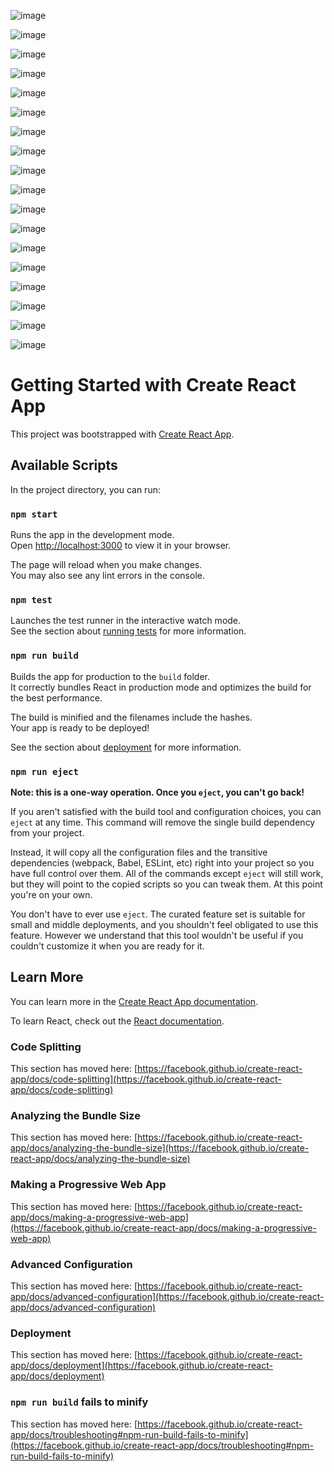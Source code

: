 ![image](https://github.com/AugustLYH1998/React18-HelloMoBike/assets/60884610/57d5559f-372e-405f-a493-709252f3cf1c)


![image](https://github.com/AugustLYH1998/React18-HelloMoBike/assets/60884610/09584bd5-0f06-444f-ae24-7b7a2ffe57a0)


![image](https://github.com/AugustLYH1998/React18-HelloMoBike/assets/60884610/5f1148b4-bd4a-44d3-ae77-c0a831e146ad)


![image](https://github.com/AugustLYH1998/React18-HelloMoBike/assets/60884610/6eedd744-49f3-4f4c-9849-841bef3880db)


![image](https://github.com/AugustLYH1998/React18-HelloMoBike/assets/60884610/5b998c4f-7507-4613-a8da-bacee3c5cb94)

![image](https://github.com/AugustLYH1998/React18-HelloMoBike/assets/60884610/b5d66ee3-de31-450a-bb02-71267ef185ae)

![image](https://github.com/AugustLYH1998/React18-HelloMoBike/assets/60884610/7ed6fb17-a4fa-4fe6-8fc5-85885f356dbf)

![image](https://github.com/AugustLYH1998/React18-HelloMoBike/assets/60884610/cc78fa65-3ca4-4da6-b69e-5be7d69c7e76)


![image](https://github.com/AugustLYH1998/React18-HelloMoBike/assets/60884610/cfcf0978-e1ab-475c-b91d-c70531eddca6)


![image](https://github.com/AugustLYH1998/React18-HelloMoBike/assets/60884610/8a62f4ec-050d-4090-a223-7f85a5e33953)


![image](https://github.com/AugustLYH1998/React18-HelloMoBike/assets/60884610/95f224c2-7fca-4fcd-b54e-7f65b36560e3)


![image](https://github.com/AugustLYH1998/React18-HelloMoBike/assets/60884610/4d6fd1f6-5d76-4300-bc9e-23180fa9a916)

![image](https://github.com/AugustLYH1998/React18-HelloMoBike/assets/60884610/ee2e2a89-213a-4c3b-8a81-291f9cde40c7)


![image](https://github.com/AugustLYH1998/React18-HelloMoBike/assets/60884610/6faf3a5e-10af-47f0-9d5a-da833351ebc7)

![image](https://github.com/AugustLYH1998/React18-HelloMoBike/assets/60884610/0aceb022-3b81-433d-a28f-4033fbcc15e5)

![image](https://github.com/AugustLYH1998/React18-HelloMoBike/assets/60884610/77c6ada1-656c-4ae5-98a7-ecf7876e3eb3)

![image](https://github.com/AugustLYH1998/React18-HelloMoBike/assets/60884610/4208b5b2-4d21-499c-885d-1f93be9018d0)

![image](https://github.com/AugustLYH1998/React18-HelloMoBike/assets/60884610/ae988bcf-3be6-4dd9-8cea-1a46f2659c9e)



# Getting Started with Create React App

This project was bootstrapped with [Create React App](https://github.com/facebook/create-react-app).

## Available Scripts

In the project directory, you can run:

### `npm start`

Runs the app in the development mode.\
Open [http://localhost:3000](http://localhost:3000) to view it in your browser.

The page will reload when you make changes.\
You may also see any lint errors in the console.

### `npm test`

Launches the test runner in the interactive watch mode.\
See the section about [running tests](https://facebook.github.io/create-react-app/docs/running-tests) for more information.

### `npm run build`

Builds the app for production to the `build` folder.\
It correctly bundles React in production mode and optimizes the build for the best performance.

The build is minified and the filenames include the hashes.\
Your app is ready to be deployed!

See the section about [deployment](https://facebook.github.io/create-react-app/docs/deployment) for more information.

### `npm run eject`

**Note: this is a one-way operation. Once you `eject`, you can't go back!**

If you aren't satisfied with the build tool and configuration choices, you can `eject` at any time. This command will remove the single build dependency from your project.

Instead, it will copy all the configuration files and the transitive dependencies (webpack, Babel, ESLint, etc) right into your project so you have full control over them. All of the commands except `eject` will still work, but they will point to the copied scripts so you can tweak them. At this point you're on your own.

You don't have to ever use `eject`. The curated feature set is suitable for small and middle deployments, and you shouldn't feel obligated to use this feature. However we understand that this tool wouldn't be useful if you couldn't customize it when you are ready for it.

## Learn More

You can learn more in the [Create React App documentation](https://facebook.github.io/create-react-app/docs/getting-started).

To learn React, check out the [React documentation](https://reactjs.org/).

### Code Splitting

This section has moved here: [https://facebook.github.io/create-react-app/docs/code-splitting](https://facebook.github.io/create-react-app/docs/code-splitting)

### Analyzing the Bundle Size

This section has moved here: [https://facebook.github.io/create-react-app/docs/analyzing-the-bundle-size](https://facebook.github.io/create-react-app/docs/analyzing-the-bundle-size)

### Making a Progressive Web App

This section has moved here: [https://facebook.github.io/create-react-app/docs/making-a-progressive-web-app](https://facebook.github.io/create-react-app/docs/making-a-progressive-web-app)

### Advanced Configuration

This section has moved here: [https://facebook.github.io/create-react-app/docs/advanced-configuration](https://facebook.github.io/create-react-app/docs/advanced-configuration)

### Deployment

This section has moved here: [https://facebook.github.io/create-react-app/docs/deployment](https://facebook.github.io/create-react-app/docs/deployment)

### `npm run build` fails to minify

This section has moved here: [https://facebook.github.io/create-react-app/docs/troubleshooting#npm-run-build-fails-to-minify](https://facebook.github.io/create-react-app/docs/troubleshooting#npm-run-build-fails-to-minify)
